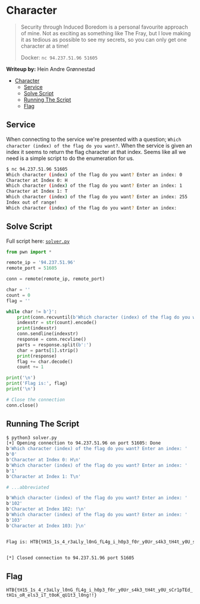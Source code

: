 # Character

> Security through Induced Boredom is a personal favourite approach of mine. Not as exciting as something like The Fray, but I love making it as tedious as possible to see my secrets, so you can only get one character at a time!
>
> Docker:
> `nc 94.237.51.96 51605`

**Writeup by:** Hein Andre Grønnestad


- [Character](#character)
  - [Service](#service)
  - [Solve Script](#solve-script)
  - [Running The Script](#running-the-script)
  - [Flag](#flag)


## Service

When connecting to the service we're presented with a question; `Which character (index) of the flag do you want?`. When the service is given an index it seems to return the flag character at that index. Seems like all we need is a simple script to do the enumeration for us.

```bash
$ nc 94.237.51.96 51605
Which character (index) of the flag do you want? Enter an index: 0
Character at Index 0: H
Which character (index) of the flag do you want? Enter an index: 1
Character at Index 1: T
Which character (index) of the flag do you want? Enter an index: 255
Index out of range!
Which character (index) of the flag do you want? Enter an index:
```


## Solve Script

Full script here: [`solver.py`](solver.py)

```python
from pwn import *

remote_ip = '94.237.51.96'
remote_port = 51605

conn = remote(remote_ip, remote_port)

char = ''
count = 0
flag = ''

while char != b'}':
    print(conn.recvuntil(b'Which character (index) of the flag do you want? Enter an index: '))
    indexstr = str(count).encode()
    print(indexstr)
    conn.sendline(indexstr)
    response = conn.recvline()
    parts = response.split(b':')
    char = parts[1].strip()
    print(response)
    flag += char.decode()
    count += 1

print('\n')
print('Flag is:', flag)
print('\n')

# Close the connection
conn.close()

```


## Running The Script

```bash
$ python3 solver.py
[+] Opening connection to 94.237.51.96 on port 51605: Done
b'Which character (index) of the flag do you want? Enter an index: '
b'0'
b'Character at Index 0: H\n'
b'Which character (index) of the flag do you want? Enter an index: '
b'1'
b'Character at Index 1: T\n'

# ...abbreviated

b'Which character (index) of the flag do you want? Enter an index: '
b'102'
b'Character at Index 102: !\n'
b'Which character (index) of the flag do you want? Enter an index: '
b'103'
b'Character at Index 103: }\n'


Flag is: HTB{tH15_1s_4_r3aLly_l0nG_fL4g_i_h0p3_f0r_y0Ur_s4k3_tH4t_y0U_sCr1pTEd_tH1s_oR_els3_iT_t0oK_qU1t3_l0ng!!}


[*] Closed connection to 94.237.51.96 port 51605

```


## Flag

`HTB{tH15_1s_4_r3aLly_l0nG_fL4g_i_h0p3_f0r_y0Ur_s4k3_tH4t_y0U_sCr1pTEd_tH1s_oR_els3_iT_t0oK_qU1t3_l0ng!!}`
